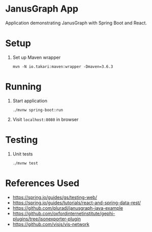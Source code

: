 # JanusGraph App
Application demonstrating JanusGraph with Spring Boot and React.

# Setup
1. Set up Maven wrapper
    ```
    mvn -N io.takari:maven:wrapper -Dmaven=3.6.3
    ```

# Running
1. Start application
    ```
    ./mvnw spring-boot:run
    ```
1. Visit `localhost:8080` in browser

# Testing
1. Unit tests
    ```
    ./mvnw test
    ```

# References Used
* https://spring.io/guides/gs/testing-web/
* https://spring.io/guides/tutorials/react-and-spring-data-rest/
* https://github.com/pluradj/janusgraph-java-example
* https://github.com/oxfordinternetinstitute/gephi-plugins/tree/jsonexporter-plugin
* https://github.com/visjs/vis-network